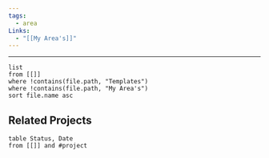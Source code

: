 ```yaml
---
tags:
  - area
Links:
  - "[[My Area's]]"
---
```

- - -
```dataview
list
from [[]]
where !contains(file.path, "Templates")
where !contains(file.path, "My Area's")
sort file.name asc
```
## Related Projects

```dataview
table Status, Date
from [[]] and #project 
```